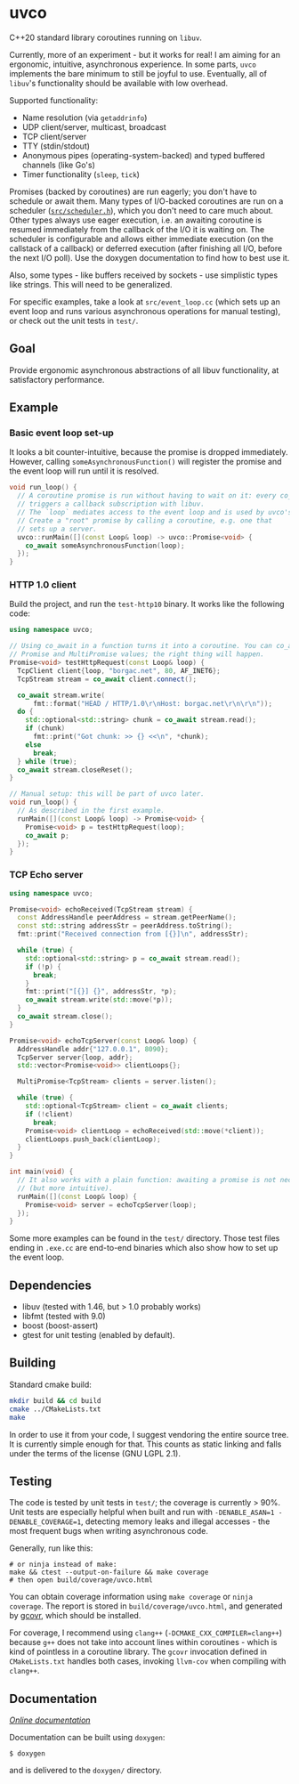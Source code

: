 # uvco

C++20 standard library coroutines running on `libuv`.

Currently, more of an experiment - but it works for real! I am aiming for an
ergonomic, intuitive, asynchronous experience. In some parts, `uvco` implements
the bare minimum to still be joyful to use. Eventually, all of `libuv`'s
functionality should be available with low overhead.

Supported functionality:

* Name resolution (via `getaddrinfo`)
* UDP client/server, multicast, broadcast
* TCP client/server
* TTY (stdin/stdout)
* Anonymous pipes (operating-system-backed) and typed buffered channels (like Go's)
* Timer functionality (`sleep`, `tick`)

Promises (backed by coroutines) are run eagerly; you don't have to schedule or await them.
Many types of I/O-backed coroutines are run on a scheduler ([`src/scheduler.h`](src/scheduler.h)),
which you don't need to care much about. Other types always use eager execution, i.e.
an awaiting coroutine is resumed immediately from the callback of the I/O it is waiting on.
The scheduler is configurable and allows either immediate execution (on the callstack of a
callback) or deferred execution (after finishing all I/O, before the next I/O poll). Use
the doxygen documentation to find how to best use it.

Also, some types - like buffers received by sockets - use simplistic types like
strings. This will need to be generalized.

For specific examples, take a look at `src/event_loop.cc` (which sets up an
event loop and runs various asynchronous operations for manual
testing), or check out the unit tests in `test/`.

## Goal

Provide ergonomic asynchronous abstractions of all libuv functionality, at
satisfactory performance.

## Example

### Basic event loop set-up

It looks a bit counter-intuitive, because the promise is dropped immediately.
However, calling `someAsynchronousFunction()` will register the promise and the
event loop will run until it is resolved.

```cpp
void run_loop() {
  // A coroutine promise is run without having to wait on it: every co_await
  // triggers a callback subscription with libuv.
  // The `loop` mediates access to the event loop and is used by uvco's types.
  // Create a "root" promise by calling a coroutine, e.g. one that
  // sets up a server.
  uvco::runMain([](const Loop& loop) -> uvco::Promise<void> {
    co_await someAsynchronousFunction(loop);
  });
}
```

### HTTP 1.0 client

Build the project, and run the `test-http10` binary. It works like the following code:

```cpp
using namespace uvco;

// Using co_await in a function turns it into a coroutine. You can co_await all
// Promise and MultiPromise values; the right thing will happen.
Promise<void> testHttpRequest(const Loop& loop) {
  TcpClient client{loop, "borgac.net", 80, AF_INET6};
  TcpStream stream = co_await client.connect();

  co_await stream.write(
      fmt::format("HEAD / HTTP/1.0\r\nHost: borgac.net\r\n\r\n"));
  do {
    std::optional<std::string> chunk = co_await stream.read();
    if (chunk)
      fmt::print("Got chunk: >> {} <<\n", *chunk);
    else
      break;
  } while (true);
  co_await stream.closeReset();
}

// Manual setup: this will be part of uvco later.
void run_loop() {
  // As described in the first example.
  runMain([](const Loop& loop) -> Promise<void> {
    Promise<void> p = testHttpRequest(loop);
    co_await p;
  });
}
```

### TCP Echo server

```cpp
using namespace uvco;

Promise<void> echoReceived(TcpStream stream) {
  const AddressHandle peerAddress = stream.getPeerName();
  const std::string addressStr = peerAddress.toString();
  fmt::print("Received connection from [{}]\n", addressStr);

  while (true) {
    std::optional<std::string> p = co_await stream.read();
    if (!p) {
      break;
    }
    fmt::print("[{}] {}", addressStr, *p);
    co_await stream.write(std::move(*p));
  }
  co_await stream.close();
}

Promise<void> echoTcpServer(const Loop& loop) {
  AddressHandle addr{"127.0.0.1", 8090};
  TcpServer server{loop, addr};
  std::vector<Promise<void>> clientLoops{};

  MultiPromise<TcpStream> clients = server.listen();

  while (true) {
    std::optional<TcpStream> client = co_await clients;
    if (!client)
      break;
    Promise<void> clientLoop = echoReceived(std::move(*client));
    clientLoops.push_back(clientLoop);
  }
}

int main(void) {
  // It also works with a plain function: awaiting a promise is not necessary
  // (but more intuitive).
  runMain([](const Loop& loop) {
    Promise<void> server = echoTcpServer(loop);
  });
}

```

Some more examples can be found in the `test/` directory. Those test files
ending in `.exe.cc` are end-to-end binaries which also show how to set up
the event loop.

## Dependencies

* libuv (tested with 1.46, but > 1.0 probably works)
* libfmt (tested with 9.0)
* boost (boost-assert)
* gtest for unit testing (enabled by default).

## Building

Standard cmake build:

```bash
mkdir build && cd build
cmake ../CMakeLists.txt
make
```

In order to use it from your code, I suggest vendoring the entire source tree.
It is currently simple enough for that. This counts as static linking and falls
under the terms of the license (GNU LGPL 2.1).

## Testing

The code is tested by unit tests in `test/`; the coverage is currently > 90%.
Unit tests are especially helpful when built and run with `-DENABLE_ASAN=1
-DENABLE_COVERAGE=1`, detecting memory leaks and illegal accesses - the most
frequent bugs when writing asynchronous code.

Generally, run like this:

```shell
# or ninja instead of make:
make && ctest --output-on-failure && make coverage
# then open build/coverage/uvco.html
```

You can obtain coverage information using `make coverage` or `ninja coverage`.
The report is stored in `build/coverage/uvco.html`, and generated by
[gcovr](https://github.com/gcovr/gcovr), which should be installed.

For coverage, I recommend using `clang++` (`-DCMAKE_CXX_COMPILER=clang++`) because
`g++` does not take into account lines within coroutines - which is kind of pointless
in a coroutine library. The `gcovr` invocation defined in `CMakeLists.txt` handles
both cases, invoking `llvm-cov` when compiling with `clang++`.

## Documentation

*[Online documentation](https://borgac.net/~lbo/doc/uvco/)*

Documentation can be built using `doxygen`:

```shell
$ doxygen
```

and is delivered to the `doxygen/` directory.
